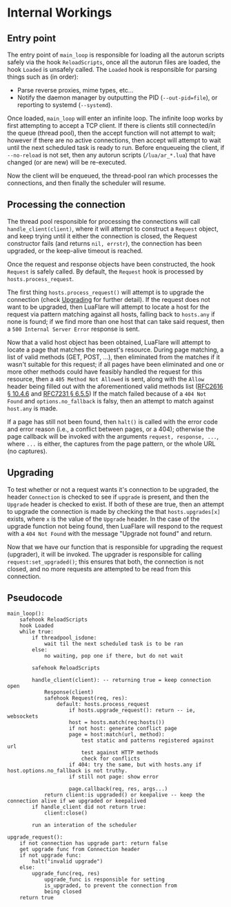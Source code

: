 # Internal Workings

## Entry point

The entry point of `main_loop` is responsible for loading all the autorun scripts safely via the hook `ReloadScripts`,
once all the autorun files are loaded, the hook `Loaded` is unsafely called.
The `Loaded` hook is responsible for parsing things such as (in order):

 - Parse reverse proxies, mime types, etc...
 - Notify the daemon manager by outputting the PID (`--out-pid=file`), or reporting to systemd (`--systemd`).

Once loaded, `main_loop` will enter an infinite loop.
The infinite loop works by first attempting to accept a TCP client.
If there is clients still connected/in the queue (thread pool), then the accept function will not attempt to wait;
however if there are no active connections, then accept will attempt to wait until the next scheduled task is ready to run.
Before enqueueing the client, if `--no-reload` is not set, then any autorun scripts (`/lua/ar_*.lua`) that have changed (or are new) will be re-executed.

Now the client will be enqueued, the thread-pool ran which processes the connections, and then finally the scheduler will resume.

## Processing the connection

The thread pool responsible for processing the connections will call `handle_client(client)`,
where it will attempt to construct a `Request` object, and keep trying until it either the connection is closed, the Request constructor fails (and returns `nil, errstr`), the connection has been upgraded, or the keep-alive timeout is reached.

Once the request and response objects have been constructed, the hook `Request` is safely called.
By default, the `Request` hook is processed by `hosts.process_request`.

The first thing `hosts.process_request()` will attempt is to upgrade the connection (check [Upgrading](#upgrading) for further detail).
If the request does not want to be upgraded, then LuaFlare will attempt to locate a host for the request via pattern matching against all hosts, falling back to `hosts.any` if none is found;
if we find more than one host that can take said request, then a `500 Internal Server Error` response is sent.

Now that a valid host object has been obtained, LuaFlare will attempt to locate a page that matches the request's resource.
During page matching, a list of valid methods (GET, POST, ...), then eliminated from the matches if it wasn't suitable for this request;
if all pages have been eliminated and one or more other methods could have feasibly handled the request for this resource, then a `405 Method Not Allowed` is sent, along with the `Allow` header being filled out with the aforementioned valid methods list
([RFC2616 &sect; 10.4.6](http://www.w3.org/Protocols/rfc2616/rfc2616-sec10.html#sec10.4.6) and [RFC7231 &sect; 6.5.5](http://tools.ietf.org/html/rfc7231#section-6.5.5))
If the match failed because of a `404 Not Found` and `options.no_fallback` is falsy, then an attempt to match against `host.any` is made.

If a page has still not been found, then `halt()` is called with the error code and error reason (i.e., a conflict between pages, or a 404);
otherwise the page callback will be invoked with the arguments `request, response, ...`, where `...` is either, the captures from the page pattern, or the whole URL (no captures).

## Upgrading

To test whether or not a request wants it's connection to be upgraded,
the header `Connection` is checked to see if `upgrade` is present,
and then the `Upgrade` header is checked to exist.
If both of these are true, then an attempt to upgrade the connection is made by checking the that `hosts.upgrades[x]` exists, where `x` is the value of the `Upgrade` header.
In the case of the upgrade function not being found, then LuaFlare will respond to the request with a `404 Not Found` with the message "Upgrade not found" and return.

Now that we have our function that is responsible for upgrading the request (upgrader), it will be invoked.
The upgrader is responsible for calling `request:set_upgraded()`;
this ensures that both, the connection is not closed, and no more requests are attempted to be read from this connection.

## Pseudocode

	main_loop():
		safehook ReloadScripts
		hook Loaded
		while true:
			if threadpool_isdone:
				wait til the next scheduled task is to be ran
			else:
				no waiting, pop one if there, but do not wait
			
			safehook ReloadScripts
			
			handle_client(client): -- returning true = keep connection open
				Response(client)
				safehook Request(req, res):
					default: hosts.process_request
						if hosts.upgrade_request(): return -- ie, websockets
						host = hosts.match(req:hosts())
						if not host: generate conflict page
						page = host:match(url, method):
							test static and patterns registered against url
							test against HTTP methods
							check for conflicts
						if 404: try the same, but with hosts.any if host.options.no_fallback is not truthy.
						if still not page: show error
						
						page.callback(req, res, args...)
				return client:is upgraded() or keepalive -- keep the connection alive if we upgraded or keepalived
			if handle_client did not return true:
				client:close()
			
			run an interation of the scheduler
	
	upgrade_request():
		if not connection has upgrade part: return false
		get upgrade func from Connection header
		if not upgrade func:
			halt("invalid upgrade")
		else:
			upgrade_func(req, res)
				upgrade_func is responsible for setting
				is_upgraded, to prevent the connection from
				being closed
		return true

